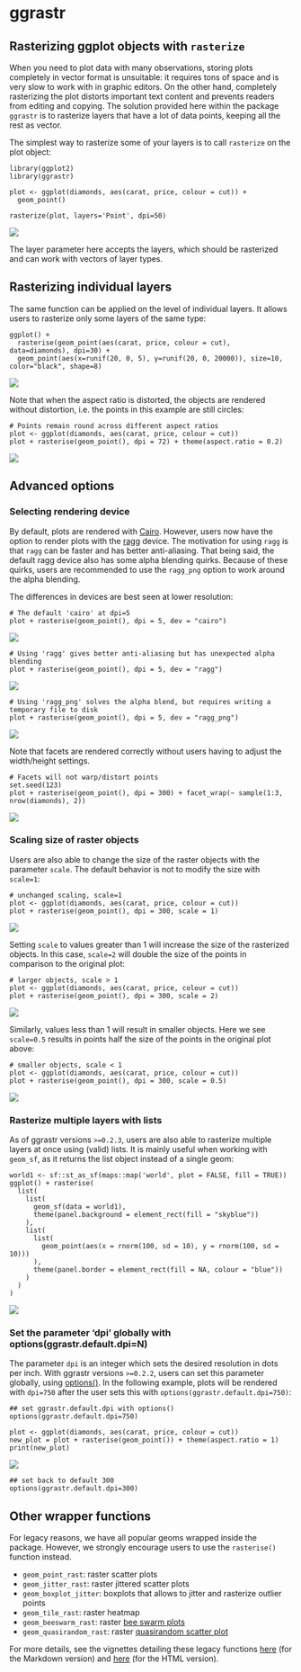# ggrastr

## Rasterizing ggplot objects with `rasterize`

When you need to plot data with many observations, storing plots
completely in vector format is unsuitable: it requires tons of space and
is very slow to work with in graphic editors. On the other hand,
completely rasterizing the plot distorts important text content and
prevents readers from editing and copying. The solution provided here
within the package `ggrastr` is to rasterize layers that have a lot of
data points, keeping all the rest as vector.

The simplest way to rasterize some of your layers is to call `rasterize`
on the plot object:

    library(ggplot2)
    library(ggrastr)

    plot <- ggplot(diamonds, aes(carat, price, colour = cut)) +
      geom_point()

    rasterize(plot, layers='Point', dpi=50)

![](Raster_geoms_files/figure-markdown_strict/unnamed-chunk-1-1.png)

The layer parameter here accepts the layers, which should be rasterized
and can work with vectors of layer types.

## Rasterizing individual layers

The same function can be applied on the level of individual layers. It
allows users to rasterize only some layers of the same type:

    ggplot() + 
      rasterise(geom_point(aes(carat, price, colour = cut), data=diamonds), dpi=30) +
      geom_point(aes(x=runif(20, 0, 5), y=runif(20, 0, 20000)), size=10, color="black", shape=8)

![](Raster_geoms_files/figure-markdown_strict/unnamed-chunk-2-1.png)

Note that when the aspect ratio is distorted, the objects are rendered
without distortion, i.e. the points in this example are still circles:

    # Points remain round across different aspect ratios
    plot <- ggplot(diamonds, aes(carat, price, colour = cut))
    plot + rasterise(geom_point(), dpi = 72) + theme(aspect.ratio = 0.2)

![](Raster_geoms_files/figure-markdown_strict/unnamed-chunk-3-1.png)

## Advanced options

### Selecting rendering device

By default, plots are rendered with
[Cairo](https://CRAN.R-project.org/package=Cairo). However, users now
have the option to render plots with the
[ragg](https://github.com/r-lib/ragg) device. The motivation for using
`ragg` is that `ragg` can be faster and has better anti-aliasing. That
being said, the default ragg device also has some alpha blending quirks.
Because of these quirks, users are recommended to use the `ragg_png`
option to work around the alpha blending.

The differences in devices are best seen at lower resolution:

    # The default 'cairo' at dpi=5
    plot + rasterise(geom_point(), dpi = 5, dev = "cairo")

![](Raster_geoms_files/figure-markdown_strict/unnamed-chunk-4-1.png)

    # Using 'ragg' gives better anti-aliasing but has unexpected alpha blending
    plot + rasterise(geom_point(), dpi = 5, dev = "ragg")

![](Raster_geoms_files/figure-markdown_strict/unnamed-chunk-5-1.png)

    # Using 'ragg_png' solves the alpha blend, but requires writing a temporary file to disk
    plot + rasterise(geom_point(), dpi = 5, dev = "ragg_png")

![](Raster_geoms_files/figure-markdown_strict/unnamed-chunk-6-1.png)

Note that facets are rendered correctly without users having to adjust
the width/height settings.

    # Facets will not warp/distort points
    set.seed(123)
    plot + rasterise(geom_point(), dpi = 300) + facet_wrap(~ sample(1:3, nrow(diamonds), 2))

![](Raster_geoms_files/figure-markdown_strict/unnamed-chunk-7-1.png)

### Scaling size of raster objects

Users are also able to change the size of the raster objects with the
parameter `scale`. The default behavior is not to modify the size with
`scale=1`:

    # unchanged scaling, scale=1
    plot <- ggplot(diamonds, aes(carat, price, colour = cut))
    plot + rasterise(geom_point(), dpi = 300, scale = 1)

![](Raster_geoms_files/figure-markdown_strict/unnamed-chunk-8-1.png)

Setting `scale` to values greater than 1 will increase the size of the
rasterized objects. In this case, `scale=2` will double the size of the
points in comparison to the original plot:

    # larger objects, scale > 1
    plot <- ggplot(diamonds, aes(carat, price, colour = cut))
    plot + rasterise(geom_point(), dpi = 300, scale = 2)

![](Raster_geoms_files/figure-markdown_strict/unnamed-chunk-9-1.png)

Similarly, values less than 1 will result in smaller objects. Here we
see `scale=0.5` results in points half the size of the points in the
original plot above:

    # smaller objects, scale < 1
    plot <- ggplot(diamonds, aes(carat, price, colour = cut))
    plot + rasterise(geom_point(), dpi = 300, scale = 0.5)

![](Raster_geoms_files/figure-markdown_strict/unnamed-chunk-10-1.png)

### Rasterize multiple layers with lists

As of ggrastr versions `>=0.2.3`, users are also able to rasterize
multiple layers at once using (valid) lists. It is mainly useful when
working with `geom_sf`, as it returns the list object instead of a
single geom:

    world1 <- sf::st_as_sf(maps::map('world', plot = FALSE, fill = TRUE))
    ggplot() + rasterise(
      list(
        list(
          geom_sf(data = world1),
          theme(panel.background = element_rect(fill = "skyblue"))
        ),
        list(
          list(
            geom_point(aes(x = rnorm(100, sd = 10), y = rnorm(100, sd = 10)))
          ),
          theme(panel.border = element_rect(fill = NA, colour = "blue"))
        )
      )
    )

![](Raster_geoms_files/figure-markdown_strict/unnamed-chunk-11-1.png)

### Set the parameter ‘dpi’ globally with options(ggrastr.default.dpi=N)

The parameter `dpi` is an integer which sets the desired resolution in
dots per inch. With ggrastr versions `>=0.2.2`, users can set this
parameter globally, using
[options()](https://stat.ethz.ch/R-manual/R-devel/library/base/html/options.html).
In the following example, plots will be rendered with `dpi=750` after
the user sets this with `options(ggrastr.default.dpi=750)`:

    ## set ggrastr.default.dpi with options()
    options(ggrastr.default.dpi=750)

    plot <- ggplot(diamonds, aes(carat, price, colour = cut))
    new_plot = plot + rasterise(geom_point()) + theme(aspect.ratio = 1)
    print(new_plot)

![](Raster_geoms_files/figure-markdown_strict/unnamed-chunk-12-1.png)


    ## set back to default 300
    options(ggrastr.default.dpi=300)

## Other wrapper functions

For legacy reasons, we have all popular geoms wrapped inside the
package. However, we strongly encourage users to use the `rasterise()`
function instead.

-   `geom_point_rast`: raster scatter plots
-   `geom_jitter_rast`: raster jittered scatter plots
-   `geom_boxplot_jitter`: boxplots that allows to jitter and rasterize
    outlier points
-   `geom_tile_rast`: raster heatmap
-   `geom_beeswarm_rast`: raster [bee swarm
    plots](https://github.com/eclarke/ggbeeswarm#geom_beeswarm)
-   `geom_quasirandom_rast`: raster [quasirandom scatter
    plot](https://github.com/eclarke/ggbeeswarm#geom_quasirandom)

For more details, see the vignettes detailing these legacy functions
[here](https://htmlpreview.github.io/?https://raw.githubusercontent.com/VPetukhov/ggrastr/main/doc/Legacy_functions.html)
(for the Markdown version) and
[here](https://github.com/VPetukhov/ggrastr/blob/main/vignettes/Legacy_functions.md)
(for the HTML version).
